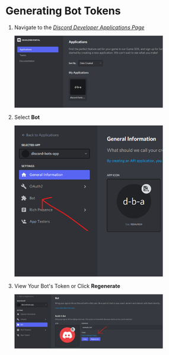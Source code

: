 # Generating Bot Tokens

1. Navigate to the *[Discord Developer Applications Page](https://discord.com/developers/applications)*

   <img src="./../imgs/docs/discord_dev_applications_page.png" alt="applications page" width="400px;">

2. Select **Bot**

   <img src="./../imgs/docs/discord_dev_application_bots.png" alt="click 'Bot'" width="400px;">

3. View Your Bot's Token or Click **Regenerate**

   <img src="./../imgs/docs/discord_dev_get_bot_token.png" alt="Click to Reveal Token" width="400px;">
